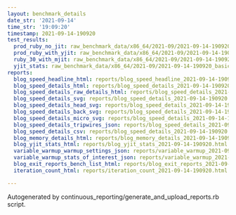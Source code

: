 ```yaml
---
layout: benchmark_details
date_str: '2021-09-14'
time_str: '19:09:20'
timestamp: 2021-09-14-190920
test_results:
  prod_ruby_no_jit: raw_benchmark_data/x86_64/2021-09/2021-09-14-190920_basic_benchmark_prod_ruby_no_jit.json
  prod_ruby_with_yjit: raw_benchmark_data/x86_64/2021-09/2021-09-14-190920_basic_benchmark_prod_ruby_with_yjit.json
  ruby_30_with_mjit: raw_benchmark_data/x86_64/2021-09/2021-09-14-190920_basic_benchmark_ruby_30_with_mjit.json
  yjit_stats: raw_benchmark_data/x86_64/2021-09/2021-09-14-190920_basic_benchmark_yjit_stats.json
reports:
  blog_speed_headline_html: reports/blog_speed_headline_2021-09-14-190920.html
  blog_speed_details_html: reports/blog_speed_details_2021-09-14-190920.html
  blog_speed_details_raw_details_html: reports/blog_speed_details_2021-09-14-190920.raw_details.html
  blog_speed_details_svg: reports/blog_speed_details_2021-09-14-190920.svg
  blog_speed_details_head_svg: reports/blog_speed_details_2021-09-14-190920.head.svg
  blog_speed_details_back_svg: reports/blog_speed_details_2021-09-14-190920.back.svg
  blog_speed_details_micro_svg: reports/blog_speed_details_2021-09-14-190920.micro.svg
  blog_speed_details_tripwires_json: reports/blog_speed_details_2021-09-14-190920.tripwires.json
  blog_speed_details_csv: reports/blog_speed_details_2021-09-14-190920.csv
  blog_memory_details_html: reports/blog_memory_details_2021-09-14-190920.html
  blog_yjit_stats_html: reports/blog_yjit_stats_2021-09-14-190920.html
  variable_warmup_warmup_settings_json: reports/variable_warmup_2021-09-14-190920.warmup_settings.json
  variable_warmup_stats_of_interest_json: reports/variable_warmup_2021-09-14-190920.stats_of_interest.json
  blog_exit_reports_bench_list_html: reports/blog_exit_reports_2021-09-14-190920.bench_list.html
  iteration_count_html: reports/iteration_count_2021-09-14-190920.html

---
```

Autogenerated by continuous_reporting/generate_and_upload_reports.rb script.
